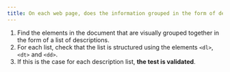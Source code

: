 ```yaml
---
title: On each web page, does the information grouped in the form of descriptive [lists](#lists) use the tags `<dl>` and `<dt>/<dd>`?
---
```


1. Find the elements in the document that are visually grouped together in the form of a list of descriptions.
2. For each list, check that the list is structured using the elements `<dl>`, `<dt>` and `<dd>`.
3. If this is the case for each description list, **the test is validated**.
